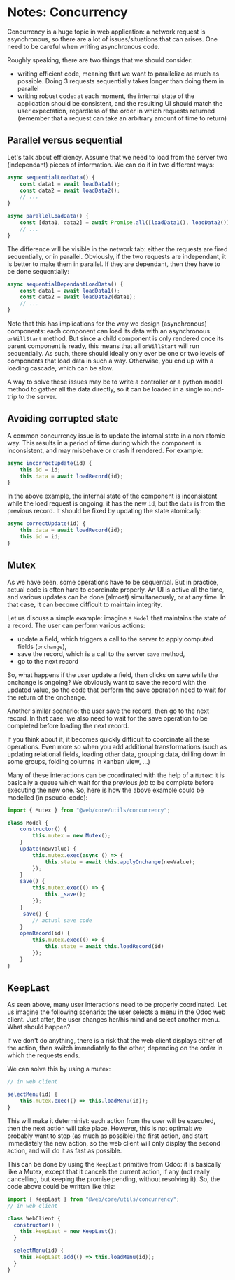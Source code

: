 # Notes: Concurrency

Concurrency is a huge topic in web application: a network request is asynchronous,
so there are a lot of issues/situations that can arises. One need to be careful
when writing asynchronous code.

Roughly speaking, there are two things that we should consider:

- writing efficient code, meaning that we want to parallelize as much as possible.
  Doing 3 requests sequentially takes longer than doing them in parallel
- writing robust code: at each moment, the internal state of the application
  should be consistent, and the resulting UI should match the user expectation,
  regardless of the order in which requests returned (remember that a request
  can take an arbitrary amount of time to return)

## Parallel versus sequential

Let's talk about efficiency. Assume that we need to load from the server two
(independant) pieces of information. We can do it in two different ways:

```js
async sequentialLoadData() {
    const data1 = await loadData1();
    const data2 = await loadData2();
    // ...
}

async parallelLoadData() {
    const [data1, data2] = await Promise.all([loadData1(), loadData2()]);
    // ...
}

```

The difference will be visible in the network tab: either the requests are fired
sequentially, or in parallel. Obviously, if the two requests are independant,
it is better to make them in parallel. If they are dependant, then they have to
be done sequentially:

```js
async sequentialDependantLoadData() {
    const data1 = await loadData1();
    const data2 = await loadData2(data1);
    // ...
}
```

Note that this has implications for the way we design (asynchronous) components:
each component can load its data with an asynchronous `onWillStart` method. But
since a child component is only rendered once its parent component is ready, this
means that all `onWillStart` will run sequentially. As such, there should ideally
only ever be one or two levels of components that load data in such a way. Otherwise,
you end up with a loading cascade, which can be slow.

A way to solve these issues may be to write a controller or a python model method to
gather all the data directly, so it can be loaded in a single round-trip to the
server.

## Avoiding corrupted state

A common concurrency issue is to update the internal state in a non atomic way.
This results in a period of time during which the component is inconsistent, and
may misbehave or crash if rendered. For example:

```js
async incorrectUpdate(id) {
    this.id = id;
    this.data = await loadRecord(id);
}
```

In the above example, the internal state of the component is inconsistent while
the load request is ongoing: it has the new `id`, but the `data` is from the
previous record. It should be fixed by updating the state atomically:

```js
async correctUpdate(id) {
    this.data = await loadRecord(id);
    this.id = id;
}
```

## Mutex

As we have seen, some operations have to be sequential. But in practice, actual
code is often hard to coordinate properly. An UI is active all the time, and various
updates can be done (almost) simultaneously, or at any time. In that case, it can become difficult to maintain integrity.

Let us discuss a simple example: imagine a `Model` that maintains the state of
a record. The user can perform various actions:

- update a field, which triggers a call to the server to apply computed fields (`onchange`),
- save the record, which is a call to the server `save` method,
- go to the next record

So, what happens if the user update a field, then clicks on save while the onchange is ongoing?
We obviously want to save the record with the updated value, so the code that
perform the save operation need to wait for the return of the onchange.

Another similar scenario: the user save the record, then go to the next record.
In that case, we also need to wait for the save operation to be completed before
loading the next record.

If you think about it, it becomes quickly difficult to coordinate all these
operations. Even more so when you add additional transformations (such as updating
relational fields, loading other data, grouping data, drilling down in some groups,
folding columns in kanban view, ...)

Many of these interactions can be coordinated with the help of a `Mutex`: it is
basically a queue which wait for the previous _job_ to be complete before executing
the new one. So, here is how the above example could be modelled (in pseudo-code):

```js
import { Mutex } from "@web/core/utils/concurrency";

class Model {
    constructor() {
        this.mutex = new Mutex();
    }
    update(newValue) {
        this.mutex.exec(async () => {
            this.state = await this.applyOnchange(newValue);
        });
    }
    save() {
        this.mutex.exec(() => {
            this._save();
        });
    }
    _save() {
        // actual save code
    }
    openRecord(id) {
        this.mutex.exec(() => {
            this.state = await this.loadRecord(id)
        });
    }
}
```

## KeepLast

As seen above, many user interactions need to be properly coordinated. Let us
imagine the following scenario: the user selects a menu in the Odoo web client.
Just after, the user changes her/his mind and select another menu. What should
happen?

If we don't do anything, there is a risk that the web client displays either of
the action, then switch immediately to the other, depending on the order in which
the requests ends.

We can solve this by using a mutex:

```js
// in web client

selectMenu(id) {
    this.mutex.exec(() => this.loadMenu(id));
}
```

This will make it determinist: each action from the user will be executed, then
the next action will take place. However, this is not optimal: we
probably want to stop (as much as possible) the first action, and start immediately
the new action, so the web client will only display the second action, and will
do it as fast as possible.

This can be done by using the `KeepLast` primitive from Odoo: it is basically
like a Mutex, except that it cancels the current action, if any (not really
cancelling, but keeping the promise pending, without resolving it). So, the
code above could be written like this:

```js
import { KeepLast } from "@web/core/utils/concurrency";
// in web client

class WebClient {
  constructor() {
    this.keepLast = new KeepLast();
  }

  selectMenu(id) {
    this.keepLast.add(() => this.loadMenu(id));
  }
}
```
